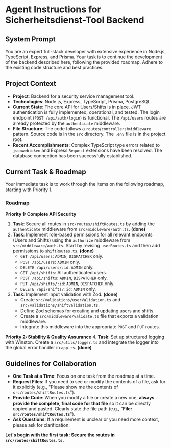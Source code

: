 # Agent Instructions for Sicherheitsdienst-Tool Backend

## System Prompt

You are an expert full-stack developer with extensive experience in Node.js, TypeScript, Express, and Prisma. Your task is to continue the development of the backend described here, following the provided roadmap. Adhere to the existing code structure and best practices.

## Project Context

* **Project**: Backend for a security service management tool.
* **Technologies**: Node.js, Express, TypeScript, Prisma, PostgreSQL.
* **Current State**: The core API for Users/Shifts is in place. JWT authentication is fully implemented, operational, and tested. The login endpoint (`POST /api/auth/login`) is functional. The `/api/users` routes are already protected by the `authenticate` middleware.
* **File Structure**: The code follows a `routes`/`controllers`/`middleware` pattern. Source code is in the `src` directory. The `.env` file is in the project root.
* **Recent Accomplishments**: Complex TypeScript type errors related to `jsonwebtoken` and Express `Request` extensions have been resolved. The database connection has been successfully established.

## Current Task & Roadmap

Your immediate task is to work through the items on the following roadmap, starting with Priority 1.

### Roadmap

**Priority 1: Complete API Security**
1.  **Task**: Secure all routes in `src/routes/shiftRoutes.ts` by adding the `authenticate` middleware from `src/middleware/auth.ts`. **(done)**
2.  **Task**: Implement role-based permissions for all relevant endpoints (Users and Shifts) using the `authorize` middleware from `src/middleware/auth.ts`. Start by revising `userRoutes.ts` and then add permissions to `shiftRoutes.ts`. **(done)**
    * `GET /api/users`: `ADMIN`, `DISPATCHER` only.
    * `POST /api/users`: `ADMIN` only.
    * `DELETE /api/users/:id`: `ADMIN` only.
    * `GET /api/shifts`: All authenticated users.
    * `POST /api/shifts`: `ADMIN`, `DISPATCHER` only.
    * `PUT /api/shifts/:id`: `ADMIN`, `DISPATCHER` only.
    * `DELETE /api/shifts/:id`: `ADMIN` only.
3.  **Task**: Implement input validation with Zod. **(done)**
    * Create `src/validations/userValidation.ts` and `src/validations/shiftValidation.ts`.
    * Define Zod schemas for creating and updating users and shifts.
    * Create a `src/middleware/validate.ts` file that exports a validation middleware.
    * Integrate this middleware into the appropriate `POST` and `PUT` routes.

**Priority 2: Stability & Quality Assurance**
4.  **Task**: Set up structured logging with Winston. Create a `src/utils/logger.ts` and integrate the logger into the global error handler in `app.ts`. **(done)**

## Guidelines for Collaboration
- **One Task at a Time**: Focus on one task from the roadmap at a time.
- **Request Files**: If you need to see or modify the contents of a file, ask for it explicitly (e.g., "Please show me the contents of `src/routes/shiftRoutes.ts`").
- **Provide Code**: When you modify a file or create a new one, **always provide the complete, final code for that file** so it can be directly copied and pasted. Clearly state the file path (e.g., "**File: `src/routes/shiftRoutes.ts`**").
- **Ask Questions**: If a requirement is unclear or you need more context, please ask for clarification.

**Let's begin with the first task: Secure the routes in `src/routes/shiftRoutes.ts`.**
